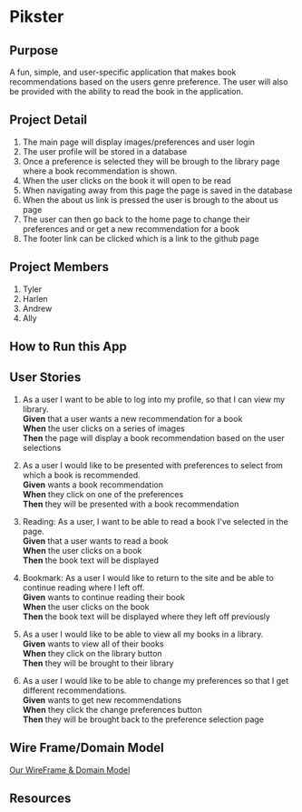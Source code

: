 # Pikster
## Purpose
A fun, simple, and user-specific application that makes book recommendations based on the users genre preference. The user will also be provided with the ability to read the book in the application.
## Project Detail
1. The main page will display images/preferences and user login
2. The user profile will be stored in a database
3. Once a preference is selected they will be brough to the library page where a book recommendation is shown.
4. When the user clicks on the book it will open to be read
5. When navigating away from this page the page is saved in the database
6. When the about us link is pressed the user is brough to the about us page
7. The user can then go back to the home page to change their preferences and or get a new recommendation for a book
8.  The footer link can be clicked which is a link to the github page
## Project Members
1. Tyler
2. Harlen
3. Andrew
4. Ally
## How to Run this App
## User Stories  
1. As a user I want to be able to log into my profile, so that I can view my library.  
**Given** that a user wants a new recommendation for a book  
**When** the user clicks on a series of images  
**Then** the page will display a book recommendation based on the user selections  

2. As a user I would like to be presented with preferences to select from which a book is recommended.  
**Given** wants a book recommendation   
**When** they click on one of the preferences  
**Then** they will be presented with a book recommendation  

3. Reading: As a user, I want to be able to read a book I've selected in the page.  
**Given** that a user wants to read a book  
**When** the user clicks on a book  
**Then** the book text will be displayed  

4. Bookmark: As a user I would like to return to the site and be able to continue reading where I left off.  
**Given** wants to continue reading their book  
**When** the user clicks on the book  
**Then** the book text will be displayed where they left off previously  

5. As a user I would like to be able to view all my books in a library.    
**Given** wants to view all of their books  
**When** they click on the library button  
**Then** they will be brought to their library  

6. As a user I would like to be able to change my preferences so that I get different recommendations.  
**Given** wants to get new recommendations  
**When** they click the change preferences button  
**Then** they will be brought back to the preference selection page

## Wire Frame/Domain Model
[Our WireFrame & Domain Model](https://app.moqups.com/xOKlkPzC4H/view) 

## Resources
